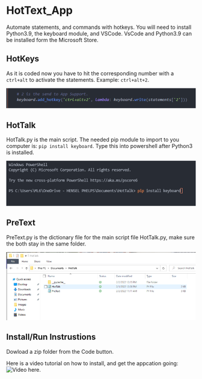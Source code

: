 # HotText_App
Automate statements, and commands with hotkeys. You will need to install Python3.9, the keyboard module, and VSCode. VsCode and Python3.9 can be installed form the Microsoft Store.

## HotKeys
As it is coded now you have to hit the corresponding number with a `ctrl+alt` to activate the statements. Example: `ctrl+alt+2`.

![Example](HotKey2.PNG "Example")

## HotTalk
HotTalk.py is the main script. The needed pip module to import to you computer is: `pip install keyboard`. Type this into powershell after Python3 is installed.

![Example](Pip_Command.PNG "Example")

## PreText
PreText.py is the dictionary file for the main script file HotTalk.py, make sure the both stay in the same folder.

![Example](Same.PNG "Example")

## Install/Run Instrustions
Dowload a zip folder from the Code button.

Here is a video tutorial on how to install, and get the appcation going: 
![Video here.](https://youtu.be/8U7rk1BczG0)
